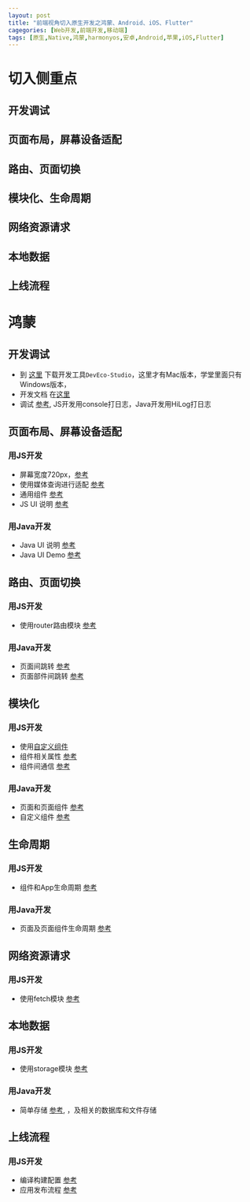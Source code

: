 ```yaml
---
layout: post
title: "前端视角切入原生开发之鸿蒙、Android、iOS、Flutter"
cagegories: [Web开发,前端开发,移动端]
tags: [原生,Native,鸿蒙,harmonyos,安卓,Android,苹果,iOS,Flutter]
---
```




# 切入侧重点

## 开发调试

## 页面布局，屏幕设备适配

## 路由、页面切换

## 模块化、生命周期

## 网络资源请求

## 本地数据

## 上线流程



# 鸿蒙

## 开发调试

- 到 [这里](https://developer.harmonyos.com/cn/develop) 下载开发工具`DevEco-Studio`，这里才有Mac版本，学堂里面只有Windows版本，
- 开发文档 在[这里](https://developer.harmonyos.com/cn/documentation) 
- 调试 [参考](https://developer.harmonyos.com/cn/docs/documentation/doc-guides/data_visualization-0000001064877812), JS开发用console打日志，Java开发用HiLog打日志



## 页面布局、屏幕设备适配

### 用JS开发

- 屏幕宽度720px，[参考](https://developer.harmonyos.com/cn/docs/documentation/doc-guides/ui-js-building-ui-layout-intro-0000000000513453)
- 使用媒体查询进行适配 [参考](https://developer.harmonyos.com/cn/docs/documentation/doc-references/js-components-common-mediaquery-0000000000625942)
- 通用组件 [参考](https://developer.harmonyos.com/cn/docs/documentation/doc-references/js-apis-overview-0000001056361791)
- JS UI 说明 [参考](https://developer.harmonyos.com/cn/docs/documentation/doc-guides/ui-js-overview-0000000000500376)



### 用Java开发

- Java UI 说明 [参考](https://developer.harmonyos.com/cn/docs/documentation/doc-guides/ui-java-overview-0000000000500404)
- Java UI Demo [参考](https://developer.huawei.com/consumer/cn/codelabsPortal/carddetails/HarmonyOS-JAVA-Components)



## 路由、页面切换

### 用JS开发

- 使用router路由模块 [参考](https://developer.harmonyos.com/cn/docs/documentation/doc-guides/ui-js-building-ui-routes-0000000000513445)



### 用Java开发

- 页面间跳转 [参考](https://developer.harmonyos.com/cn/docs/documentation/doc-guides/ability-page-concept-0000000000033573)
- 页面部件间跳转 [参考](https://developer.harmonyos.com/cn/docs/documentation/doc-guides/ability-page-switching-0000000000037999)





## 模块化

### 用JS开发

- 使用[自定义组件](https://developer.harmonyos.com/cn/docs/documentation/doc-references/js-components-custom-concepts-0000000000611781)
- 组件相关属性 [参考](https://developer.harmonyos.com/cn/docs/documentation/doc-references/js-common-events-0000001051151132)
- 组件间通信 [参考](https://developer.harmonyos.com/cn/docs/documentation/doc-references/js-framework-syntax-js-0000000000611432)



### 用Java开发

- 页面和页面组件 [参考](https://developer.harmonyos.com/cn/docs/documentation/doc-guides/ability-ability-overview-0000000000029852)
- 自定义组件 [参考](https://developer.harmonyos.com/cn/docs/documentation/doc-guides/ui-java-custom-component-layout-overview-0000001139508543)



## 生命周期

### 用JS开发

- 组件和App生命周期 [参考](https://developer.harmonyos.com/cn/docs/documentation/doc-references/js-framework-syntax-js-0000000000611432)



### 用Java开发

- 页面及页面组件生命周期 [参考](https://developer.harmonyos.com/cn/docs/documentation/doc-guides/ability-page-lifecycle-0000000000029840)



## 网络资源请求

###  用JS开发

- 使用fetch模块 [参考](https://developer.harmonyos.com/cn/docs/documentation/doc-references/js-apis-network-data-request-0000000000626077)



## 本地数据

### 用JS开发

- 使用storage模块 [参考](https://developer.harmonyos.com/cn/docs/documentation/doc-references/js-apis-data-storage-0000000000626080)



### 用Java开发

- 简单存储 [参考](https://developer.harmonyos.com/cn/docs/documentation/doc-guides/database-preference-overview-0000000000030086), ，及相关的数据库和文件存储



## 上线流程

### 用JS开发

- 编译构建配置 [参考](https://developer.harmonyos.com/cn/docs/documentation/doc-guides/build_overview-0000001055075201)
- 应用发布流程 [参考](https://developer.harmonyos.com/cn/docs/documentation/doc-guides/publish_app-0000001053223745)